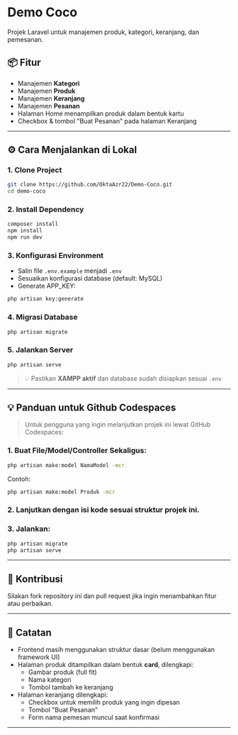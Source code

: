 # Demo Coco

Projek Laravel untuk manajemen produk, kategori, keranjang, dan pemesanan.

## 📦 Fitur

- Manajemen **Kategori**
- Manajemen **Produk**
- Manajemen **Keranjang**
- Manajemen **Pesanan**
- Halaman Home menampilkan produk dalam bentuk kartu
- Checkbox & tombol "Buat Pesanan" pada halaman Keranjang

---

## ⚙️ Cara Menjalankan di Lokal

### 1. Clone Project
```bash
git clone https://github.com/OktaAzr22/Demo-Coco.git
cd demo-coco
```

### 2. Install Dependency
```bash
composer install
npm install
npm run dev
```

### 3. Konfigurasi Environment
- Salin file `.env.example` menjadi `.env`
- Sesuaikan konfigurasi database (default: MySQL)
- Generate APP_KEY:
```bash
php artisan key:generate
```

### 4. Migrasi Database
```bash
php artisan migrate
```

### 5. Jalankan Server
```bash
php artisan serve
```

> 💡 Pastikan **XAMPP aktif** dan database sudah disiapkan sesuai `.env`

---

## 💡 Panduan untuk Github Codespaces

> Untuk pengguna yang ingin melanjutkan projek ini lewat GitHub Codespaces:

### 1. Buat File/Model/Controller Sekaligus:
```bash
php artisan make:model NamaModel -mcr
```
Contoh:
```bash
php artisan make:model Produk -mcr
```

### 2. Lanjutkan dengan isi kode sesuai struktur projek ini.

### 3. Jalankan:
```bash
php artisan migrate
php artisan serve
```

---

## 🤝 Kontribusi

Silakan fork repository ini dan pull request jika ingin menambahkan fitur atau perbaikan.  

---

## 📝 Catatan

- Frontend masih menggunakan struktur dasar (belum menggunakan framework UI)
- Halaman produk ditampilkan dalam bentuk **card**, dilengkapi:
  - Gambar produk (full fit)
  - Nama kategori
  - Tombol tambah ke keranjang
- Halaman keranjang dilengkapi:
  - Checkbox untuk memilih produk yang ingin dipesan
  - Tombol "Buat Pesanan"
  - Form nama pemesan muncul saat konfirmasi

---